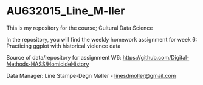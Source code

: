 # AU632015_Line_M-ller

This is my repository for the course; Cultural Data Science

In the repository, you will find the weekly homework assignment for week 6: Practicing ggplot with historical violence data

Source of data/repository for assignment W6:
https://github.com/Digital-Methods-HASS/HomicideHistory

Data Manager: Line Stampe-Degn Møller - linesdmoller@gmail.com
